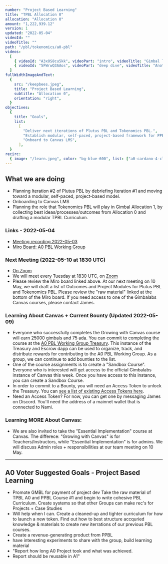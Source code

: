 ```yaml
---
number: "Project Based Learning"
title: "TPBL Allocation 0"
allocation: "Allocation 0"
amount: "1,222,939.12"
version: 1
updated: "2022-05-04"
videoId: ""
videoTitle: ""
path: "/pbl/tokenomics/a0-pbl"
videos:
  [
    { videoId: "A3xOS8cu5kk", videoPart: "intro", videoTitle: "Gimbal Treasury + Escrow for A0 Working Groups" },
    { videoId: "5FWrwQ3AAos", videoPart: "deep dive", videoTitle: "Another video!" },
  ]
fullWidthImageAndText:
  {
    src: "/keepbees.jpeg",
    title: "Project Based Learning",
    subtitle: "Allocation 0",
    orientation: "right",
  }
objectives:
  {
    title: "Goals",
    list:
      [
        "Deliver next iterations of Plutus PBL and Tokenomics PBL.",
        "Establish modular, self-paced, project-based framework for PPBL, TPBL, and [Your Working Group]PBL.",
        "Onboard to Canvas LMS",
      ],
  }
recirc:
  { image: "/learn.jpeg", color: "bg-blue-600", list: ["a0-cardano-4-climate", "a0-littlefish-foundation"] }
---
```


## What we are doing
- Planning Iteration #2 of Plutus PBL by debriefing Iteration #1 and moving toward a modular, self-paced, project-based model.
- Onboarding to Canvas LMS
- Planning the role that Tokenomics PBL will play in Gimbal Allocation 1, by collecting best ideas/processes/outcomes from Allocation 0 and drafting a modular TPBL Curriculum.


### Links - 2022-05-04
- [Meeting recording 2022-05-03](https://drive.google.com/file/d/14i7-9cnavpDfFYQBMOA-qM9yQW8TbRbl/view?usp=sharing)
- [Miro Board: A0 PBL Working Group](https://miro.com/app/board/uXjVO4u0254=/?share_link_id=953117716780)

### Next Meeting (2022-05-10 at 1830 UTC)
- [On Zoom](https://us06web.zoom.us/j/93346917668?pwd=QnhXSEVLTFlkRGw5czNGMTUvUnFIZz09)
- We will meet every Tuesday at 1830 UTC, on [Zoom](https://us06web.zoom.us/j/93346917668?pwd=QnhXSEVLTFlkRGw5czNGMTUvUnFIZz09)
- Please review the Miro board linked above. At our next meeting on 10 May, we will draft a list of Outcomes and Project Modules for Plutus PBL and Tokenomics PBL. Please review the "raw material" linked at the bottom of the Miro board. If you need access to one of the Gimbalabs Canvas courses, please contact James.

### Learning About Canvas + Current Bounty (Updated 2022-05-09)
- Everyone who successfully completes the Growing with Canvas course will earn 25000 gimbals and 75 ada. You can commit to completing the course at the [A0 PBL Working Group Treasury](https://a0pblworkinggroup.gatsbyjs.io/bounties). This instance of the Treasury and Escrow dapp can be used to organize, track, and distribute rewards for contributing to the A0 PBL Working Group. As a group, we can continue to add bounties to the list.
- One of the course assignments is to create a "Sandbox Course". Everyone who is interested will get access to the official Gimbalabs instance of Canvas this week. Once you have access to this instance, you can create a Sandbox Course.
- In order to commit to a Bounty, you will need an Access Token to unlock the Treasury. You can [see a list of existing Access Tokens here](https://cardanoscan.io/tokenPolicy/68ae22138b3c82c717713d850e5ee57c7de5de8591f5f13cd3a6cc67).
- Need an Access Token? For now, you can get one by messaging James on Discord. You'll need the address of a mainnet wallet that is connected to Nami.

### Learning MORE About Canvas:
- We are also invited to take the "Essential Implementation" course at Canvas. The differece: "Growing with Canvas" is for Teachers/Instructors, while "Essential Implementation" is for admins. We will discuss Admin roles + responsibilities at our team meeting on 10 May.

---

## A0 Voter Suggested Goals - Project Based Learning
- Promote GMBL for payment of project dev	Take the raw material of TPBL A0 and PPBL Course #1 and begin to write cohesive PBL Curriculum. Create systems so that other Groups can make rec's for Projects + Case Studies
- Will help when I can.	Create a cleaned-up and tighter curriculum for how to launch a new token.	Find out how to best structure accquried knowledge & materials to create new iterrations of our previous PBL courses.
- Create a revenue-generating product from PPBL
- have interesting experiments to share with the group, build learning material
- "Report how long A0 Project took and what was achieved.
- Report should be reusable in A1"
